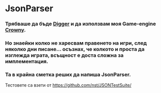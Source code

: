 # JsonParser

### Трябваше да бъде [Digger](https://github.com/bojosos/Digger) и да използвам моя Game-engine [Crowny](https://github.com/bojosos/Crowny).

### Но знаейки колко не харесвам правенето на игри, след няколко дни писане... осъзнах, че колкото и проста да изглежда играта, всъщност е доста сложна за имплементация.

### Та в крайна сметка реших да напиша JsonParser.

Тестовете са взети от https://github.com/nst/JSONTestSuite/
